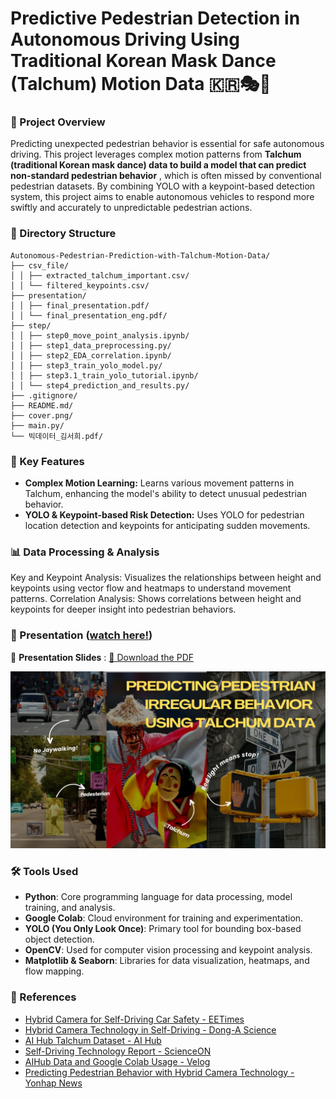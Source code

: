 # Predictive Pedestrian Detection in Autonomous Driving Using Traditional Korean Mask Dance (Talchum) Motion Data 🇰🇷🎭🕺


### 📌 Project Overview

Predicting unexpected pedestrian behavior is essential for safe autonomous driving. This project leverages complex motion patterns from **Talchum (traditional Korean mask dance) data to build a model that can predict non-standard pedestrian behavior**
, which is often missed by conventional pedestrian datasets. By combining YOLO with a keypoint-based detection system, this project aims to enable autonomous vehicles to respond more swiftly and accurately to unpredictable pedestrian actions.

### 📂 Directory Structure
```
Autonomous-Pedestrian-Prediction-with-Talchum-Motion-Data/
├── csv_file/
│ │ ├── extracted_talchum_important.csv/
│ │ └── filtered_keypoints.csv/
├── presentation/
│ │ ├── final_presentation.pdf/
│ │ └── final_presentation_eng.pdf/
├── step/
│ │ ├── step0_move_point_analysis.ipynb/
│ │ ├── step1_data_preprocessing.py/
│ │ ├── step2_EDA_correlation.ipynb/
│ │ ├── step3_train_yolo_model.py/
│ │ ├── step3.1_train_yolo_tutorial.ipynb/
│ │ └── step4_prediction_and_results.py/
├── .gitignore/
├── README.md/
├── cover.png/
├── main.py/
└── 빅데이터_김서희.pdf/
```

### 🚀 Key Features

- **Complex Motion Learning:** Learns various movement patterns in Talchum, enhancing the model's ability to detect unusual pedestrian behavior.
- **YOLO & Keypoint-based Risk Detection:** Uses YOLO for pedestrian location detection and keypoints for anticipating sudden movements.

### 📊 Data Processing & Analysis
Key and Keypoint Analysis: Visualizes the relationships between height and keypoints using vector flow and heatmaps to understand movement patterns.
Correlation Analysis: Shows correlations between height and keypoints for deeper insight into pedestrian behaviors.

### 📼 Presentation ([watch here!](https://youtu.be/ZgqAdSvPlhI))
📌 **Presentation Slides** : [📄 Download the PDF](presentation/final_presentation_eng.pdf)

![cover](cover.png)

### 🛠️ Tools Used
- **Python**: Core programming language for data processing, model training, and analysis.
- **Google Colab**: Cloud environment for training and experimentation.
- **YOLO (You Only Look Once)**: Primary tool for bounding box-based object detection.
- **OpenCV**: Used for computer vision processing and keypoint analysis.
- **Matplotlib & Seaborn**: Libraries for data visualization, heatmaps, and flow mapping.

### 📄 References

- [Hybrid Camera for Self-Driving Car Safety - EETimes](https://www.eetimes.eu/hybrid-camera-targets-self-driving-car-safety/)
- [Hybrid Camera Technology in Self-Driving - Dong-A Science](https://m.dongascience.com/news.php?idx=65680)
- [AI Hub Talchum Dataset - AI Hub](https://www.aihub.or.kr/aihubdata/data/view.do?currMenu=115&topMenu=100&aihubDataSe=data&dataSetSn=71759)
- [Self-Driving Technology Report - ScienceON](https://scienceon.kisti.re.kr/srch/selectPORSrchReport.do?cn=TRKO202300005284)
- [AIHub Data and Google Colab Usage - Velog](https://velog.io/@guswns7451/%EB%A8%B8%EC%8B%A0%EB%9F%AC%EB%8B%9D-AIHub-%EB%8D%B0%EC%9D%B4%ED%84%B0-%EB%8B%A4%EC%9A%B4-Google-Colab-%EC%82%AC%EC%9A%A9)
- [Predicting Pedestrian Behavior with Hybrid Camera Technology - Yonhap News](https://www.yna.co.kr/view/MYH20211011013700641)
